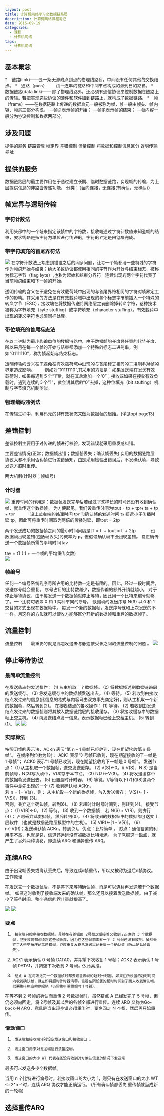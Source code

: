 ```yaml
---
layout: post
title: 计算机网络学习之数据链路层
description: 计算机网络课程笔记
date: 2015-09-19
categories: 
  - 课程
  - 计算机网络
tags:
  - 计算机网络
---
```


## 基本概念
*　链路(link)——是一条无源的点到点的物理线路段，中间没有任何其他的交换结点。
*　通路（path）——由一连串的链路和中间节点构成的源到目的路径。
*　　数据链路(data link)—— 除了物理线路外，还必须有通信协议来控制数据在链路上的传输。若把实现这些协议的硬件和软件加到链路上，就构成了数据链路。
*　帧（frame）——在数据链路上传递的数据单元一般被称为帧，帧一般由帧头、帧内容、帧尾三部分构成。
－帧头表示帧的开始；
－帧尾表示帧的结束；
－帧内容一般分为协议控制和数据两部分。
## 涉及问题
提供的服务
链路管理
帧定界
差错控制
流量控制
将数据和控制信息区分
透明传输
寻址
## 提供的服务
数据链路层的最主要作用在于通过建立长期、临时数据链路，实现帧的传输，为上层提供信息的非路由传递功能。
分类：（面向连接，无连接(有确认，无确认)）
## 帧定界与透明传输
### 字符计数法
利用头部中的一个域来指定该帧中的字符数，接收端通过字符计数值来知道帧的结束，要求线路是按字符为单位进行传递的，字符的界定是由低层完成。
### 带字符填充的首尾界符法
![](/images/ComputerNetWorkDataLinkLayer_01.png)
在字符计数法上考虑到错误之后的同步问题，让每一个帧都用一些特殊的字符作为帧的开始与结束；绝大多数协议都使用相同的字节作为开始与结束标志，被称为标志字节（flag byte）,也称为起始和结束分界符，连续出现的两个字符代表了当前帧的结束和下一帧的开始。

透明传输的含义在于避免在有效载荷域中出现的与首尾界符相同的字符对帧界定工作的影响。其采用的方法是在有效载荷域中出现的每个标志字节前插入一个特殊的转义字节（ESC），接收端在将数据传送给网络层之前删除掉转义字符，这种技术被称为字节填充（byte stuffing）或字符填充（character stuffing）。有效载荷中出现的转义字符也必须同样处理。
### 带位填充的首尾标志法
在以二进制为最小传输单位的数据链路中，由于数据帧的长度是任意的比特长度，所以采用在每一个帧的开始与结束都添加一个特殊的标志二进制串，例如“01111110”，称为帧起始与结束标志。

透明传输的含义在于避免在有效载荷域中出现的与首尾标志相同的二进制串对帧的界定造成影响。
　　例如对“01111110”,其采用的方法是：如果发送端在发送有效载荷时，如果每遇到５个“1”后，就在其后添加一个“0”；接收端如果在接收有效负载时，遇到连续的５个“1”，就会讲其后的“0”去掉，这种位填充（bit stuffing）机制与字节填充机制类似。

### 物理编码违例法　　
在传输过程中，利用码元的非有效状态来做为数据帧的起始。(详见ppt page13)
## 差错控制
差错控制主要用于对传递的帧进行校验，发现错误就采用重发或纠错。

主要差错情况(正常；数据帧出错；数据帧丢失；确认帧丢失)
实用的数据链路层协议大都不采用否认帧进行差错通知，由是采用检验出错误后，不发确认帧，导致发送方超时重传。 

两大机制(计时器；帧编号)
### 计时器
![](/images/ComputerNetWorkDataLinkLayer_05.png")
重传时间的作用是：数据帧发送完毕后若经过了这样长的时间还没有收到确认帧，就重传这个数据帧。 
为方便起见，我们设重传时间为tout = tp + tpr+ ta + tp + tpr                  　　　 
设上式右端的处理时间 tpr 和确认帧的发送时间 ta 都远小于传播时延 tp，因此可将重传时间取为两倍的传播时延，即tout = 2tp

两个发送成功的数据帧之间的最小时间间隔是tT = tf + tout = tf  + 2tp                            　　　 
设数据帧出现差错(包括帧丢失)的概率为 p，但假设确认帧不会出现差错。
设正确传送一个数据帧所需的平均时间 tav

tav = tT ( 1 + 一个帧的平均重传次数)  
![](/images/ComputerNetWorkDataLinkLayer_06.png)
### 帧编号
任何一个编号系统的序号所占用的比特数一定是有限的。因此，经过一段时间后，发送序号就会重复。
序号占用的比特数越少，数据传输的额外开销就越小。
对于停止等待协议，由于每发送一个数据帧就停止等待，因此用一个比特来编号就够了。一个比特可表示 0 和 1 两种不同的序号。
数据帧的发送序号 N(S) 以 0 和 1 交替的方式出现在数据帧中。
每发一个新的数据帧，发送序号就和上次发送的不一样。用这样的方法就可以使收方能够区分开新的数据帧和重传的数据帧了。

## 流量控制
流量控制——最重要的就是高速发送者与低速接受者之间的流量控制的问题 。
![](/images/ComputerNetWorkDataLinkLayer_02.png)

## 停止等待协议
### 最简单流量控制
在发送结点的发送操作：
    (1) 从主机取一个数据帧。
    (2) 将数据帧送到数据链路层的发送缓存。
    (3) 将发送缓存中的数据帧发送出去。
    (4) 等待。
    (5) 若收到由接收结点发过来的信息(此信息的格式与内容可由双方事先商定好)，则从主机取一个新的数据帧，然后转到(2)。
在接收结点的接收操作：
    (1) 等待。
    (2) 若收到由发送结点发过来的数据帧则将其放入数据链路层的接收缓存。
    (3) 将接收缓存中的数据帧上交主机。
    (4) 向发送结点发一信息，表示数据帧已经上交给主机。
    (5) 转到(1)。
![](/images/ComputerNetWorkDataLinkLayer_03.png)
![](/images/ComputerNetWorkDataLinkLayer_04.png)
### 实际算法
按照习惯的表示法，ACKn 表示“第 n – 1 号帧已经收到，现在期望接收第 n 号帧”。
在帧序列位数为1时：
ACK1 表示“0 号帧已收到，现在期望接收的下一帧是 1 号帧”；
ACK0 表示“1 号帧已收到，现在期望接收的下一帧是 0 号帧”。
发送节点：
(1) 从主机取一个数据帧，送交发送缓存。
(2) V(S)←0。// V(S)、N(S) 是当前帧号，N(S)写入帧中，V(S)存于本节点。
(3) N(S)←V(S)。
(4) 将发送缓存中的数据帧发送出去。 
(5) 设置超时计时器。
(6) 等待。//等待以下(7)和(8)这两个事件中最先出现的一个
(7) 收到确认帧 ACKn，   
      若 n = 1 – V(s)，则：
           从主机取一个新的数据帧，放入发送缓存；
           V(S)←[1 -V(S)]，转到 (3)。    
      否则，丢弃这个确认帧，转到(6)。 
(8) 若超时计时器时间到，则转到(4)。
接受节点：
(1)  V(R)←0。
(2)  等待。
(3)  收到一个数据帧；
           若 N(S) = V(R)，则执行(4)；
           否则丢弃此数据帧，然后转到(6)。
(4)  将收到的数据帧中的数据部分送交上层软件
        （也就是数据链路层模型中的主机）。
(5)  V(R)←[1 - V(R)]。
(6)  n←V(R)；发送确认帧 ACKn，转到(2)。 
优点：比较简单 。
缺点：通信信道的利用率不高，也就是说，信道还远远没有被数据比特填满。
为了克服这一缺点，就产生了另外两种协议，即连续 ARQ 和选择重传 ARQ。
## 连续ARQ
由于出现帧丢失或确认丢失后，导致连续n帧重传，所以又被称为退后n帧协议。
工作原理

在发送完一个数据帧后，不是停下来等待确认帧，而是可以连续再发送若干个数据帧。
如果这时收到了接收端发来的确认帧，那么还可以接着发送数据帧。
由于减少了等待时间，整个通信的吞吐量就提高了。 

![](/images/ComputerNetWorkDataLinkLayer_07.png)
![](/images/ComputerNetWorkDataLinkLayer_08.png)

### 要点
1.		接收端只按序接收数据帧。虽然在有差错的 2号帧之后接着又收到了正确的 3 个数据帧，但接收端都必须将这些帧丢弃，因为在这些帧前面有一个 2 号帧还没有收到。虽然丢弃了这些不按序的无差错帧，但应重复发送已发送过的最后一个确认帧（防止确认帧丢失）。

2. 	ACK1 表示确认 0 号帧 DATA0，并期望下次收到 1 号帧；ACK2 表示确认 1 号帧 DATA1，并期望下次收到 2 号帧。依此类推。

3.		结点 A 在每发送完一个数据帧时都要设置该帧的超时计时器。如果在所设置的超时时间内收到确认帧，就立即将超时计时器清零。但若在所设置的超时时间到了而未收到确认帧，就要重传相应的数据帧（仍需重新设置超时计时器）。
 在等不到 2 号帧的确认而重传 2 号数据帧时，虽然结点 A 已经发完了 5 号帧，但仍必须向回走，将 2号帧及其以后的各帧全部进行重传。连续 ARQ 又称为Go-back-N ARQ，意思是当出现差错必须重传时，要向回走 N 个帧，然后再开始重传。 

### 滑动窗口
1.		发送端和接收端分别设定发送窗口和接收窗口 。
2.		发送窗口用来对发送端进行流量控制。
3.		发送窗口的大小 WT 代表在还没有收到对方确认信息的情况下发送端
最多可以发送多少个数据帧。

当用 n 个比特进行编号时，若接收窗口的大小为 1，则只有在发送窗口的大小 WT <=2^n -1时，连续 ARQ 协议才能正确运行。
   (所有确认帧都丢失,重传帧被当成新的一轮帧)




## 选择重传ARQ

